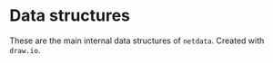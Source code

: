 # Data structures

These are the main internal data structures of `netdata`. Created with `draw.io`.